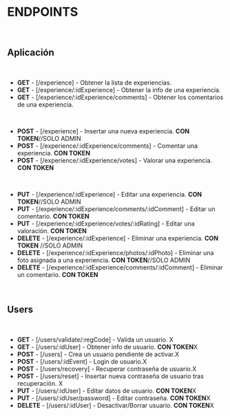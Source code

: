# ENDPOINTS

​

## Aplicación

​

- **GET** - [/experience] - Obtener la lista de experiencias.
- **GET** - [/experience/:idExperience] - Obtener la info de una experiencia.
- **GET** - [/experience/:idExperience/comments] - Obtener los comentarios de una experiencia.

​

- **POST** - [/experience] - Insertar una nueva experiencia. **CON TOKEN**//SOLO ADMIN
- **POST** - [/experience/:idExperience/comments] - Comentar una experiencia. **CON TOKEN**
- **POST** - [/experience/:idExperience/votes] - Valorar una experiencia. **CON TOKEN**

​

- **PUT** - [/experience/:idExperience] - Editar una experiencia. **CON TOKEN**//SOLO ADMIN
- **PUT** - [/experience/:idExperience/comments/:idComment] - Editar un comentario. **CON TOKEN**
- **PUT** - [/experience/:idExperience/votes/:idRating] - Editar una valoración. **CON TOKEN**
  ​
- **DELETE** - [/experience/:idExperience] - Eliminar una experiencia. **CON TOKEN** //SOLO ADMIN
- **DELETE** - [/experience/:idExperience/photos/:idPhoto] - Eliminar una foto asignada a una experiencia. **CON TOKEN**//SOLO ADMIN
- **DELETE** - [/experience/:idExperience/comments/:idComment] - Eliminar un comentario. **CON TOKEN**

​

## Users

​

- **GET** - [/users/validate/:regCode] - Valida un usuario. X
- **GET** - [/users/:idUser] - Obtener info de usuario. **CON TOKEN**X
- **POST** - [/users] - Crea un usuario pendiente de activar.X
- **POST** - [/users/:idEvent] - Login de usuario.X
- **POST** - [/users/recovery] - Recuperar contraseña de usuario.X
- **POST** - [/users/reset] - Insertar nueva contraseña de usuario tras recuperación. X
- **PUT** - [/users/:idUser] - Editar datos de usuario. **CON TOKEN**X
- **PUT** - [/users/:idUser/password] - Editar contraseña. **CON TOKEN**X
- **DELETE** - [/users/:idUser] - Desactivar/Borrar usuario. **CON TOKEN**X
